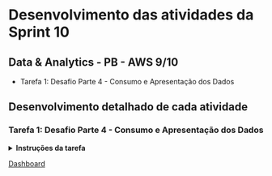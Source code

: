 # Desenvolvimento das atividades da Sprint 10

## Data & Analytics - PB - AWS 9/10

- Tarefa 1: Desafio Parte 4 - Consumo e Apresentação dos Dados

## Desenvolvimento detalhado de cada atividade

### Tarefa 1: Desafio Parte 4 - Consumo e Apresentação dos Dados

<details>
<summary>
<b>Instruções da tarefa</b>
</summary>
Chegamos na última etapa do desafio. Até este ponto, suas atividades no data lake foram voltadas à ingestão e preparação dos dados. Agora é momento de extrair insights, apresentando-os através de uma ferramenta de visualização de dados (QuickSight).

Para tal, você deverá criar um dashboard no AWS QuickSight, utilizando como fonte de dados as tabelas que estão na camada Refined do data lake. Considere utilizar o Athena para como tipo de datasource.

Seu dashboard deve conter, no mínimo 3 tipos de gráficos diferentes.

**Perguntas dessa tarefa**

1. No AWS QuickSight:

- criar as  fonte de dados para o AWS Athena.

- criar visualizações

- publicar seus dashboards, compartilhando-os com seu monitor

Certifique-se que os dados consumidos estejam na versão final para evitar retrabalho.

</details>

[Dashboard]()